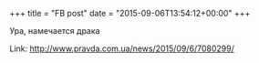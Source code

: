 +++
title = "FB post"
date = "2015-09-06T13:54:12+00:00"
+++

Ура, намечается драка


Link: http://www.pravda.com.ua/news/2015/09/6/7080299/
